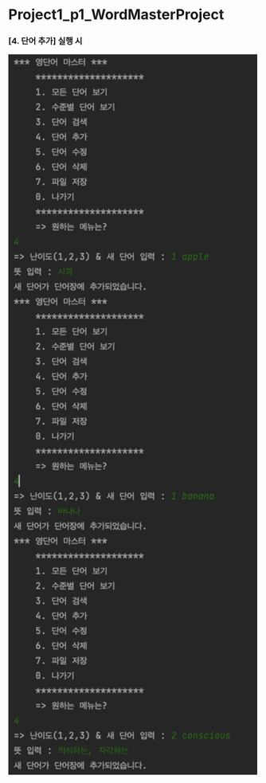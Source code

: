 # Project1_p1_WordMasterProject

### [4. 단어 추가] 실행 시
<img width="500" src="https://github.com/LKH0220/Project1_p1_WordMasterProject/blob/main/Screenshots/%5B4.%20%E1%84%83%E1%85%A1%E1%86%AB%E1%84%8B%E1%85%A5%20%E1%84%8E%E1%85%AE%E1%84%80%E1%85%A1%5D%20%E1%84%89%E1%85%B5%E1%86%AF%E1%84%92%E1%85%A2%E1%86%BC%20%E1%84%92%E1%85%AA%E1%84%86%E1%85%A7%E1%86%AB.png?raw=true"/>
